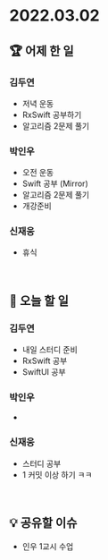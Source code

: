 # 2022.03.02

## 🏆 어제 한 일

### 김두연

- 저녁 운동
- RxSwift 공부하기
- 알고리즘 2문제 풀기

### 박인우

- 오전 운동
- Swift 공부 (Mirror)
- 알고리즘 2문제 풀기
- 개강준비

### 신재웅

- 휴식

<br/>

## 🎯 오늘 할 일

### 김두연

- 내일 스터디 준비
- RxSwift 공부
- SwiftUI 공부

### 박인우

-

### 신재웅

- 스터디 공부
- 1 커밋 이상 하기 ㅋㅋ

<br/>

## 💡 공유할 이슈

- 인우 1교시 수업
